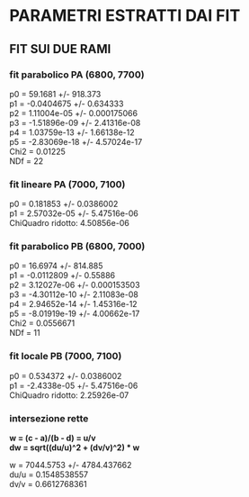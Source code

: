 # PARAMETRI ESTRATTI DAI FIT

## FIT SUI DUE RAMI

### fit parabolico PA (6800, 7700) 

p0 =  59.1681   +/-   918.373       
p1 =  -0.0404675   +/-   0.634333      
p2 =  1.11004e-05   +/-   0.000175066   
p3 = -1.51896e-09   +/-   2.41316e-08   
p4 =  1.03759e-13   +/-   1.66138e-12   
p5 = -2.83069e-18   +/-   4.57024e-17   
Chi2 = 0.01225  
NDf = 22   

### fit lineare PA (7000, 7100)  

p0 = 0.181853  +/-  0.0386002  
p1 = 2.57032e-05  +/-  5.47516e-06  
ChiQuadro ridotto: 4.50856e-06  

### fit parabolico PB (6800, 7000)

p0 = 16.6974   +/-   814.885       
p1 = -0.0112809   +/-   0.55886       
p2 = 3.12027e-06   +/-   0.000153503   
p3 = -4.30112e-10   +/-   2.11083e-08   
p4 =  2.94652e-14   +/-   1.45316e-12   
p5 = -8.01919e-19   +/-   4.00662e-17   
Chi2 = 0.0556671  
NDf = 11  

### fit locale PB (7000, 7100)

p0 = 0.534372  +/-  0.0386002  
p1 = -2.4338e-05  +/-  5.47516e-06   
ChiQuadro ridotto: 2.25926e-07  

### intersezione rette  

**w = (c - a)/(b - d) = u/v**  
**dw = sqrt((du/u)^2 + (dv/v)^2) * w**  

w = 7044.5753  +/- 4784.437662  
du/u = 0.1548538557  
dv/v = 0.6612768361  

